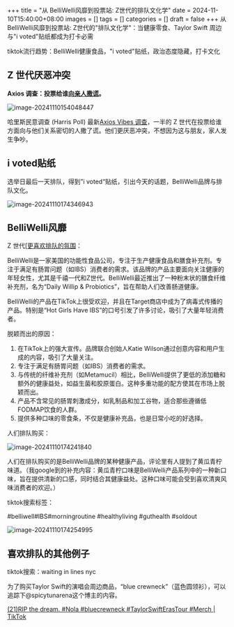 +++
title = "从 BelliWelli风靡到投票站: Z世代的排队文化学"
date = 2024-11-10T15:40:00+08:00
images = []
tags = []
categories = []
draft = false
+++
从 BelliWelli风靡到投票站: Z世代的"排队文化学"：当健康零食、Taylor Swift 周边与"i voted"贴纸都成为打卡必需

tiktok流行趋势：BelliWelli健康食品，"i voted"贴纸，政治态度隐藏，打卡文化

<!--more-->
## Z 世代厌恶冲突
**Axios 调查：投票给谁[向亲人撒谎](https://www.axios.com/2024/10/30/election-gen-z-voting-lies)。**

![image-20241110154048447](/images/2024-11-10-zgen-queue-culture.assets/image-20241110154048447.png)

哈里斯民意调查 (Harris Poll) 最新[Axios Vibes 调查](https://www.axios.com/politics-policy/axios-vibes)，一半的 Z 世代在投票给谁方面向与他们关系密切的人撒了谎。他们更厌恶冲突，不想因为这与朋友，家人发生争吵。

## i voted贴纸

选举日最后一天排队，得到”i voted“贴纸，引出今天的话题，BelliWelli品牌与排队文化。

![image-20241110174346943](/images/2024-11-10-zgen-queue-culture.assets/image-20241110174346943.png)

## BelliWelli风靡

Z 世代[[更喜欢排队的氛围](https://www.tiktok.com/search?q=waitinginlinesnyc&t=1730914379868)：

BelliWelli是一家美国的功能性食品公司，专注于生产健康食品和膳食补充剂。专注于满足有肠胃问题（如IBS）消费者的需求。该品牌的产品主要面向关注健康的年轻女性，尤其是千禧一代和Z世代。BelliWelli最近推出了一种粉末状的膳食纤维补充剂，名为“Daily Willip & Probiotics”，旨在帮助人们改善肠道健康。

BelliWelli的产品在TikTok上很受欢迎，并且在Target商店中成为了病毒式传播的产品。特别是“Hot Girls Have IBS”的口号引发了许多讨论，吸引了大量年轻消费者。

脱颖而出的原因：

1. 在TikTok上的强大宣传。品牌联合创始人Katie Wilson通过创意内容和用户生成的内容，吸引了大量关注。
2. 专注于满足有肠胃问题（如IBS）消费者的需求。
3. 与传统的纤维补充剂（如Metamucil）相比，BelliWelli提供了更低的添加糖和额外的健康益处，如益生菌和胶原蛋白。这种多重功能的配方使其在市场上脱颖而出。
4. 产品不含常见的肠胃刺激成分，如乳制品和加工谷物，适合那些遵循低FODMAP饮食的人群。
5. 提供多种口味的零食条，不仅是健康补充品，也是日常小吃的好选择。

人们排队购买：

![image-20241110174241840](/images/2024-11-10-zgen-queue-culture.assets/image-20241110174241840.png)

人们在排队购买的是BelliWelli品牌的某种健康产品，评论里有人提到了黄瓜青柠味道。（我google到的补充内容：黄瓜青柠口味是BelliWelli产品系列中的一种新口味，旨在提供清新的口感，同时结合其健康益处。这种口味可能会受到喜欢清爽风味消费者的欢迎。）

tiktok搜索标签：

#belliwell#IBS#morningroutine 
#healthyliving #guthealth
#soldout

![image-20241110174254995](/images/2024-11-10-zgen-queue-culture.assets/image-20241110174254995.png)


## 喜欢排队的其他例子

tiktok搜索：waiting in lines nyc

为了购买Taylor Swift的演唱会周边商品，“blue crewneck”（蓝色圆领衫），可以追踪下@spicytunarena这个博主的内容。



[(21)RIP the dream. #Nola #bluecrewneck #TaylorSwiftErasTour #Merch | TikTok](https://www.tiktok.com/@alelaguna_09/video/7429764183903735083?lang=zh-Hans&q=waitinginlinesnyc&t=1731227550002)



